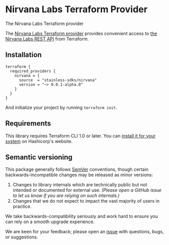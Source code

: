 # Nirvana Labs Terraform Provider

The Nirvana Labs Terraform provider

The [Nirvana Labs Terraform provider](https://registry.terraform.io/providers/stainless-sdks/nirvana/latest/docs) provides convenient access to
[the Nirvana Labs REST API](https://docs.nirvanalabs.io/) from Terraform.

## Installation

```
terraform {
  required_providers {
    nirvana = {
      source  = "stainless-sdks/nirvana"
      version = "~> 0.0.1-alpha.0"
    }
  }
}
```

And initialize your project by running `terraform init`.

## Requirements

This library requires Terraform CLI 1.0 or later. You can [install it for your system](https://developer.hashicorp.com/terraform/install)
on Hashicorp's website.

## Semantic versioning

This package generally follows [SemVer](https://semver.org/spec/v2.0.0.html) conventions, though certain backwards-incompatible changes may be released as minor versions:

1. Changes to library internals which are technically public but not intended or documented for external use. _(Please open a GitHub issue to let us know if you are relying on such internals.)_
2. Changes that we do not expect to impact the vast majority of users in practice.

We take backwards-compatibility seriously and work hard to ensure you can rely on a smooth upgrade experience.

We are keen for your feedback; please open an [issue](https://www.github.com/stainless-sdks/nirvana-terraform/issues) with questions, bugs, or suggestions.

